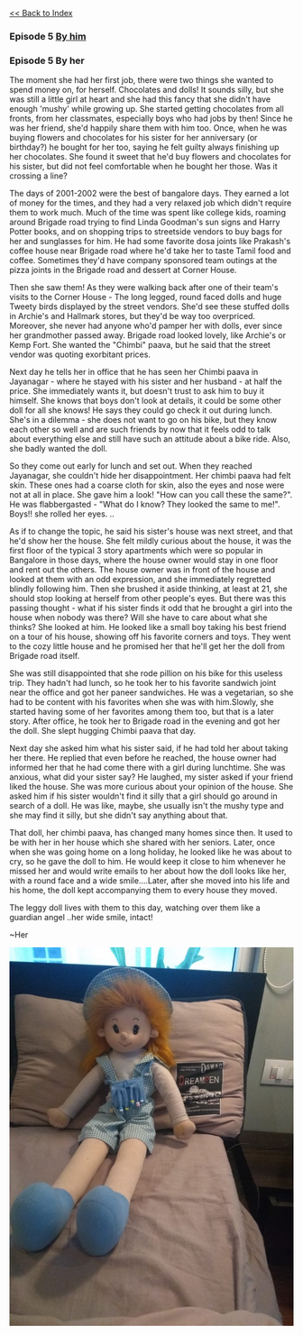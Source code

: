 [<<  Back to Index](index.md)


### Episode 5 [By him](him5.md)

### Episode 5 By her

The moment she had her first job, there were two things she wanted to spend money on, for herself. Chocolates and dolls! It sounds silly, but she was still a little girl at heart and she had this fancy that she didn't have enough 'mushy' while growing up. She started getting chocolates from all fronts, from her classmates, especially boys who had jobs by then! Since he was her friend, she'd happily share them with him too. Once, when he was buying flowers and chocolates for his sister for her anniversary (or birthday?) he bought for her too, saying he felt guilty always finishing up her chocolates. She found it sweet that he'd buy flowers and chocolates for his sister, but did not feel comfortable when he bought her those. Was it crossing a line? 

The days of 2001-2002 were the best of bangalore days. They earned a lot of money for the times, and they had a very relaxed job which didn't require them to work much. Much of the time was spent like college kids, roaming around Brigade road trying to find Linda Goodman's sun signs and Harry Potter books, and on shopping trips to streetside vendors to buy bags for her and sunglasses for him. He had some favorite dosa joints like Prakash's coffee house near Brigade road where he'd take her to taste Tamil food and coffee. Sometimes they'd have company sponsored team outings at the pizza joints in the Brigade road and dessert at Corner House.

Then she saw them! As they were walking back after one of their team's visits to the Corner House - The long legged, round faced dolls and huge Tweety birds displayed by the street vendors. She'd see these stuffed dolls in Archie's and Hallmark stores, but they'd be way too overpriced. Moreover, she never had anyone who'd pamper her with dolls, ever since her grandmother passed away. Brigade road looked lovely, like Archie's or Kemp Fort. She wanted the "Chimbi" paava, but he said that the street vendor was quoting exorbitant prices. 

Next day he tells her in office that he has seen her Chimbi paava in Jayanagar - where he stayed with his sister and her husband - at half the price. She immediately wants it, but doesn't trust to ask him to buy it himself. She knows that boys don't look at details, it could be some other doll for all she knows! He says they could go check it out during lunch. She's in a dilemma - she does not want to go on his bike, but they know each other so well and are such friends by now that it feels odd to talk about everything else and still have such an attitude about a bike ride. Also, she badly wanted the doll.  

So they come out early for lunch and set out. When they reached Jayanagar, she couldn't hide her disappointment. Her chimbi paava had felt skin. These ones had a coarse cloth for skin, also the eyes and nose were not at all in place. She gave him a look! "How can you call these the same?". He was flabbergasted  - "What do I know? They looked the same to me!". Boys!! she rolled her eyes. .. 

As if to change the topic, he said his sister's house was next street, and that he'd show her the house. She felt mildly curious about the house, it was the first floor of the typical 3 story apartments which were so popular in Bangalore in those days, where the house owner would stay in one floor and rent out the others. The house owner was in front of the house and looked at them with an odd expression, and she immediately regretted blindly following him. Then she brushed it aside thinking, at least at 21, she should stop looking at herself from other people's eyes. But there was this passing thought - what if his sister finds it odd that he brought a girl into the house when nobody was there? Will she have to care about what she thinks? She looked at him. He looked like a small boy taking his best friend on a tour of his house, showing off his favorite corners and toys. They went to the cozy little house and he promised her that he'll get her the doll from Brigade road itself. 

She was still disappointed that she rode pillion on his bike for this useless trip. They hadn't had lunch, so he took her to his favorite sandwich joint near the office and got her paneer sandwiches. He was a vegetarian, so she had to be content with his favorites when she was with him.Slowly, she started having some of her favorites among them too, but that is a later story. After office, he took her to Brigade road in the evening and got her the doll. She slept hugging Chimbi paava that day. 

Next day she asked him what his sister said, if he had told her about taking her there. He replied that even before he reached, the house owner had informed her that he had come there with a girl during lunchtime. She was anxious, what did your sister say? He laughed, my sister asked if your friend liked the house. She was more curious about your opinion of the house. She asked him if his sister wouldn't find it silly that a girl should go around in search of a doll. He was like, maybe, she usually isn't the mushy type and she may find it silly, but she didn't say anything about that.

That doll, her chimbi paava, has changed many homes since then. It used to be with her in her house which she shared with her seniors. Later, once when she was going home on a long holiday, he looked like he was about to cry, so he gave the doll to him. He would keep it close to him whenever he missed her and would write emails to her about how the doll looks like her, with a round face and a wide smile....Later, after she moved into his life and his home, the doll kept accompanying them to every house they moved.

The leggy doll lives with them to this day, watching over them like a guardian angel ..her wide smile, intact! 


~Her

![Image of Chimbi paava](chimbi2.jpeg)
